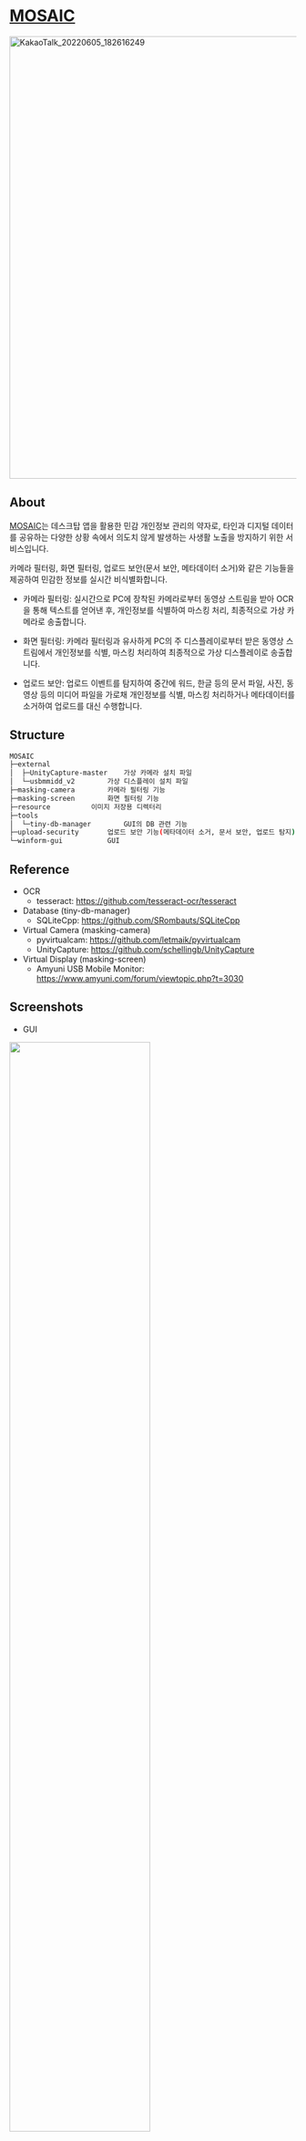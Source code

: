# [MOSAIC](https://softcon.ajou.ac.kr/works/works.asp?uid=599)
<img width="776" alt="KakaoTalk_20220605_182616249" src="https://user-images.githubusercontent.com/106902217/172044737-2fb55b4f-9f7d-42fd-bb8d-1d0b4276220a.png">

## About
[MOSAIC](https://softcon.ajou.ac.kr/works/works.asp?uid=599)는 데스크탑 앱을 활용한 민감 개인정보 관리의 약자로, 타인과 디지털 데이터를 공유하는 다양한 상황 속에서 의도치 않게 발생하는 사생활 노출을 방지하기 위한 서비스입니다.

카메라 필터링, 화면 필터링, 업로드 보안(문서 보안, 메타데이터 소거)와 같은 기능들을 제공하여 민감한 정보를 실시간 비식별화합니다. 

- 카메라 필터링: 실시간으로 PC에 장착된 카메라로부터 동영상 스트림을 받아 OCR을 통해 텍스트를 얻어낸 후, 개인정보를 식별하여 마스킹 처리, 최종적으로 가상 카메라로 송출합니다.


- 화면 필터링: 카메라 필터링과 유사하게 PC의 주 디스플레이로부터 받은 동영상 스트림에서 개인정보를 식별, 마스킹 처리하여 최종적으로 가상 디스플레이로 송출합니다.


- 업로드 보안: 업로드 이벤트를 탐지하여 중간에 워드, 한글 등의 문서 파일, 사진, 동영상 등의 미디어 파일을 가로채 개인정보를 식별, 마스킹 처리하거나 메타데이터를 소거하여 업로드를 대신 수행합니다.

## Structure
```bash
MOSAIC
├─external
│  ├─UnityCapture-master	가상 카메라 설치 파일
│  └─usbmmidd_v2		가상 디스플레이 설치 파일
├─masking-camera		카메라 필터링 기능
├─masking-screen		화면 필터링 기능
├─resource			이미지 저장용 디렉터리
├─tools
│  └─tiny-db-manager		GUI의 DB 관련 기능
├─upload-security		업로드 보안 기능(메타데이터 소거, 문서 보안, 업로드 탐지)
└─winform-gui			GUI
```


## Reference
- OCR
  - tesseract: https://github.com/tesseract-ocr/tesseract
- Database (tiny-db-manager)
  - SQLiteCpp: https://github.com/SRombauts/SQLiteCpp
- Virtual Camera (masking-camera)
  - pyvirtualcam: https://github.com/letmaik/pyvirtualcam
  - UnityCapture: https://github.com/schellingb/UnityCapture
- Virtual Display (masking-screen)
  - Amyuni USB Mobile Monitor: https://www.amyuni.com/forum/viewtopic.php?t=3030


## Screenshots
- GUI
<img src="https://user-images.githubusercontent.com/106902217/172041730-7311384d-97b0-4eed-84ad-76bf6fc183f2.png" width="70%"/>



- 카메라 필터링
<img src="https://user-images.githubusercontent.com/106902217/172045178-23129056-bb2d-46c2-a3bc-4312f4eeb9d4.png" width="70%"/>



- 화면 필터링
<img src="https://user-images.githubusercontent.com/106902217/172045181-114b56c5-1324-4c1b-b5a5-20dfbd8bc4e2.png" width="70%"/>



- 업로드 보안 中 문서 보안
<img src="https://user-images.githubusercontent.com/106902217/172045162-5128e1c5-155e-4d5b-b30e-f9d25be88e61.png" width="70%"/>



- 업로드 보안 中 메타데이터 보안
<img src="https://user-images.githubusercontent.com/106902217/172045172-fa9ee611-b9f6-4fe7-9495-9e3f9f2a1d5d.png" width="70%"/>





## Developers
아주대학교 사이버보안학과 소속

- [김소정](https://github.com/ssoL2): 업로드 보안 中 메타데이터 소거 기능, 데이터베이스 담당 

- [김만준](https://github.com/MANJUNKIM): 업로드 보안 中 문서 보안 기능, 업로드 탐지 기능 담당

- [박은규](https://github.com/Eungyu-dev): 카메라 필터링 기능, 화면 필터링 기능, GUI 담당

- [박현민](https://github.com/qkrgusals98): 개인정보판별 알고리즘, 데이터베이스 담당
